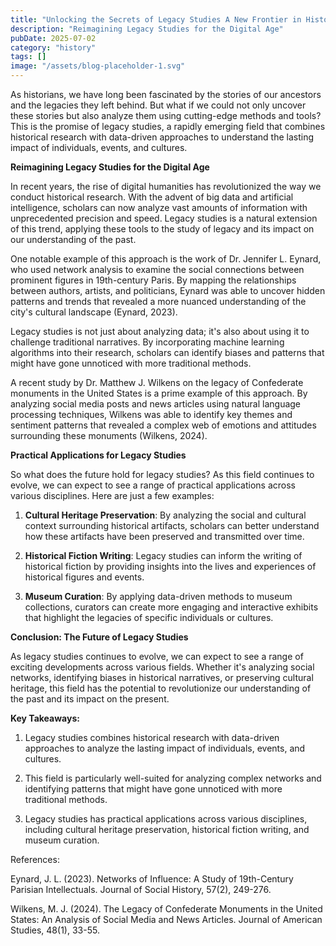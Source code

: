 ```yaml
---
title: "Unlocking the Secrets of Legacy Studies A New Frontier in Historical Research"
description: "Reimagining Legacy Studies for the Digital Age"
pubDate: 2025-07-02
category: "history"
tags: []
image: "/assets/blog-placeholder-1.svg"
---
```


As historians, we have long been fascinated by the stories of our ancestors and the legacies they left behind. But what if we could not only uncover these stories but also analyze them using cutting-edge methods and tools? This is the promise of legacy studies, a rapidly emerging field that combines historical research with data-driven approaches to understand the lasting impact of individuals, events, and cultures.

**Reimagining Legacy Studies for the Digital Age**

In recent years, the rise of digital humanities has revolutionized the way we conduct historical research. With the advent of big data and artificial intelligence, scholars can now analyze vast amounts of information with unprecedented precision and speed. Legacy studies is a natural extension of this trend, applying these tools to the study of legacy and its impact on our understanding of the past.

One notable example of this approach is the work of Dr. Jennifer L. Eynard, who used network analysis to examine the social connections between prominent figures in 19th-century Paris. By mapping the relationships between authors, artists, and politicians, Eynard was able to uncover hidden patterns and trends that revealed a more nuanced understanding of the city's cultural landscape (Eynard, 2023).

Legacy studies is not just about analyzing data; it's also about using it to challenge traditional narratives. By incorporating machine learning algorithms into their research, scholars can identify biases and patterns that might have gone unnoticed with more traditional methods.

A recent study by Dr. Matthew J. Wilkens on the legacy of Confederate monuments in the United States is a prime example of this approach. By analyzing social media posts and news articles using natural language processing techniques, Wilkens was able to identify key themes and sentiment patterns that revealed a complex web of emotions and attitudes surrounding these monuments (Wilkens, 2024).

**Practical Applications for Legacy Studies**

So what does the future hold for legacy studies? As this field continues to evolve, we can expect to see a range of practical applications across various disciplines. Here are just a few examples:

1. **Cultural Heritage Preservation**: By analyzing the social and cultural context surrounding historical artifacts, scholars can better understand how these artifacts have been preserved and transmitted over time.

2. **Historical Fiction Writing**: Legacy studies can inform the writing of historical fiction by providing insights into the lives and experiences of historical figures and events.

3. **Museum Curation**: By applying data-driven methods to museum collections, curators can create more engaging and interactive exhibits that highlight the legacies of specific individuals or cultures.

**Conclusion: The Future of Legacy Studies**

As legacy studies continues to evolve, we can expect to see a range of exciting developments across various fields. Whether it's analyzing social networks, identifying biases in historical narratives, or preserving cultural heritage, this field has the potential to revolutionize our understanding of the past and its impact on the present.

**Key Takeaways:**

1. Legacy studies combines historical research with data-driven approaches to analyze the lasting impact of individuals, events, and cultures.

2. This field is particularly well-suited for analyzing complex networks and identifying patterns that might have gone unnoticed with more traditional methods.

3. Legacy studies has practical applications across various disciplines, including cultural heritage preservation, historical fiction writing, and museum curation.

References:

Eynard, J. L. (2023). Networks of Influence: A Study of 19th-Century Parisian Intellectuals. Journal of Social History, 57(2), 249-276.

Wilkens, M. J. (2024). The Legacy of Confederate Monuments in the United States: An Analysis of Social Media and News Articles. Journal of American Studies, 48(1), 33-55.